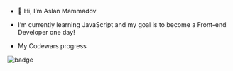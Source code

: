 - 👋 Hi, I’m Aslan Mammadov
- I’m currently learning JavaScript and my goal is to become a Front-end Developer one day!

- My Codewars progress

![badge](https://www.codewars.com/users/MammadovAslan/badges/large)
<!---
MammadovAslan/MammadovAslan is a ✨ special ✨ repository because its `README.md` (this file) appears on your GitHub profile.
You can click the Preview link to take a look at your changes.
--->
